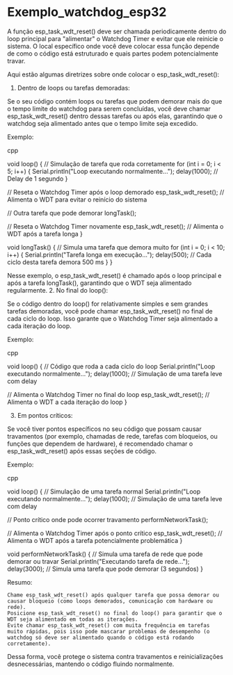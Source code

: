 # Exemplo_watchdog_esp32
 
A função esp_task_wdt_reset() deve ser chamada periodicamente dentro do loop principal para "alimentar" o Watchdog Timer e evitar que ele reinicie o sistema. O local específico onde você deve colocar essa função depende de como o código está estruturado e quais partes podem potencialmente travar.

Aqui estão algumas diretrizes sobre onde colocar o esp_task_wdt_reset():
1. Dentro de loops ou tarefas demoradas:

Se o seu código contém loops ou tarefas que podem demorar mais do que o tempo limite do watchdog para serem concluídas, você deve chamar esp_task_wdt_reset() dentro dessas tarefas ou após elas, garantindo que o watchdog seja alimentado antes que o tempo limite seja excedido.

Exemplo:

cpp

void loop() {
  // Simulação de tarefa que roda corretamente
  for (int i = 0; i < 5; i++) {
    Serial.println("Loop executando normalmente...");
    delay(1000);  // Delay de 1 segundo
  }

  // Reseta o Watchdog Timer após o loop demorado
  esp_task_wdt_reset();  // Alimenta o WDT para evitar o reinício do sistema

  // Outra tarefa que pode demorar
  longTask();

  // Reseta o Watchdog Timer novamente
  esp_task_wdt_reset();  // Alimenta o WDT após a tarefa longa
}

void longTask() {
  // Simula uma tarefa que demora muito
  for (int i = 0; i < 10; i++) {
    Serial.println("Tarefa longa em execução...");
    delay(500);  // Cada ciclo desta tarefa demora 500 ms
  }
}

Nesse exemplo, o esp_task_wdt_reset() é chamado após o loop principal e após a tarefa longTask(), garantindo que o WDT seja alimentado regularmente.
2. No final do loop():

Se o código dentro do loop() for relativamente simples e sem grandes tarefas demoradas, você pode chamar esp_task_wdt_reset() no final de cada ciclo do loop. Isso garante que o Watchdog Timer seja alimentado a cada iteração do loop.

Exemplo:

cpp

void loop() {
  // Código que roda a cada ciclo do loop
  Serial.println("Loop executando normalmente...");
  delay(1000);  // Simulação de uma tarefa leve com delay

  // Alimenta o Watchdog Timer no final do loop
  esp_task_wdt_reset();  // Alimenta o WDT a cada iteração do loop
}

3. Em pontos críticos:

Se você tiver pontos específicos no seu código que possam causar travamentos (por exemplo, chamadas de rede, tarefas com bloqueios, ou funções que dependem de hardware), é recomendado chamar o esp_task_wdt_reset() após essas seções de código.

Exemplo:

cpp

void loop() {
  // Simulação de uma tarefa normal
  Serial.println("Loop executando normalmente...");
  delay(1000);  // Simulação de uma tarefa leve com delay

  // Ponto crítico onde pode ocorrer travamento
  performNetworkTask();

  // Alimenta o Watchdog Timer após o ponto crítico
  esp_task_wdt_reset();  // Alimenta o WDT após a tarefa potencialmente problemática
}

void performNetworkTask() {
  // Simula uma tarefa de rede que pode demorar ou travar
  Serial.println("Executando tarefa de rede...");
  delay(3000);  // Simula uma tarefa que pode demorar (3 segundos)
}

Resumo:

    Chame esp_task_wdt_reset() após qualquer tarefa que possa demorar ou causar bloqueio (como loops demorados, comunicação com hardware ou rede).
    Posicione esp_task_wdt_reset() no final do loop() para garantir que o WDT seja alimentado em todas as iterações.
    Evite chamar esp_task_wdt_reset() com muita frequência em tarefas muito rápidas, pois isso pode mascarar problemas de desempenho (o watchdog só deve ser alimentado quando o código está rodando corretamente).

Dessa forma, você protege o sistema contra travamentos e reinicializações desnecessárias, mantendo o código fluindo normalmente.
